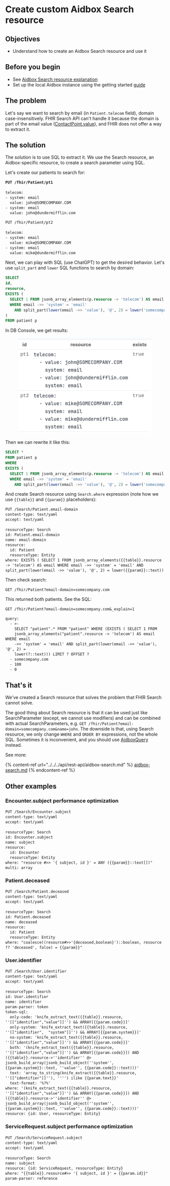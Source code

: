 # Create custom Aidbox Search resource

## Objectives <a href="#objectives" id="objectives"></a>

* Understand how to create an Aidbox Search resource and use it

## Before you begin <a href="#before-you-begin" id="before-you-begin"></a>

* See [Aidbox Search resource explanation](../../../api/rest-api/aidbox-search.md#search-resource)&#x20;
* Set up the local Aidbox instance using the getting started [guide](https://docs.aidbox.app/getting-started/run-aidbox-locally-with-docker/run-aidbox-locally)

## The problem

Let's say we want to search by email (in `Patient.telecom` field), domain case-insensitively. FHIR Search API can't handle it because the domain is part of the email value ([ContactPoint.value](https://hl7.org/fhir/R4/datatypes.html#ContactPoint)), and FHIR does not offer a way to extract it.

## The solution

The solution is to use SQL to extract it. We use the Search resource, an Aidbox-specific resource, to create a search parameter using SQL.

Let's create our patients to search for:

<pre><code><strong>PUT /fhir/Patient/pt1
</strong>
telecom:
- system: email
  value: john@SOMECOMPANY.COM
- system: email
  value: john@dundermifflin.com
</code></pre>

```
PUT /fhir/Patient/pt2

telecom:
- system: email
  value: mike@SOMECOMPANY.COM
- system: email
  value: mike@dundermifflin.com
```

Next, we can play with SQL (use ChatGPT) to get the desired behavior. Let's use `split_part` and `lower` SQL functions to search by domain:

```sql
SELECT
id,
resource,
EXISTS (
  SELECT 1 FROM jsonb_array_elements(p.resource -> 'telecom') AS email
  WHERE email ->> 'system' = 'email'
    AND split_part(lower(email ->> 'value'), '@', 2) = lower('somecompany.com')
)
FROM patient p
```

In DB Console, we get results:

<figure><img src="../../../../.gitbook/assets/image (1).png" alt=""><figcaption></figcaption></figure>

Then we can rewrite it like this:

```sql
SELECT *
FROM patient p
WHERE
EXISTS (
  SELECT 1 FROM jsonb_array_elements(p.resource -> 'telecom') AS email
  WHERE email ->> 'system' = 'email'
    AND split_part(lower(email ->> 'value'), '@', 2) = lower('somecompany.com'))
```

And create Search resource using `Search.where` expression (note how we use `{{table}}` and `{{param}}` placeholders):

```
PUT /Search/Patient.email-domain
content-type: text/yaml
accept: text/yaml

resourceType: Search
id: Patient.email-domain
name: email-domain
resource:
  id: Patient
  resourceType: Entity
where: EXISTS ( SELECT 1 FROM jsonb_array_elements({{table}}.resource -> 'telecom') AS email WHERE email ->> 'system' = 'email' AND split_part(lower(email ->> 'value'), '@', 2) = lower({{param}}::text))
```

Then check search:

```
GET /fhir/Patient?email-domain=somecompany.com
```

This returned both patients. See the SQL:

```
GET /fhir/Patient?email-domain=somecompany.com&_explain=1
```

```
query:
  - >-
    SELECT "patient".* FROM "patient" WHERE (EXISTS ( SELECT 1 FROM
    jsonb_array_elements("patient".resource -> 'telecom') AS email WHERE email
    ->> 'system' = 'email' AND split_part(lower(email ->> 'value'), '@', 2) =
    lower(?::text))) LIMIT ? OFFSET ? 
  - somecompany.com
  - 100
  - 0
```

## That's it

We've created a Search resource that solves the problem that FHIR Search cannot solve.&#x20;

The good thing about Search resource is that it can be used just like SearchParameter (except, we cannot use modifiers) and can be combined with actual SearchParameters, e.g. `GET /fhir/Patient?email-domain=somecompany.com&name=john`. The downside is that, using Search resource, we only change `WHERE` and `ORDER BY` expressions, not the whole SQL. Sometimes it is inconvenient, and you should use [AidboxQuery](../../../api/rest-api/aidbox-search.md#aidboxquery) instead.&#x20;

See more:

{% content-ref url="../../../api/rest-api/aidbox-search.md" %}
[aidbox-search.md](../../../api/rest-api/aidbox-search.md)
{% endcontent-ref %}

## Other examples

### Encounter.subject performance optimization

```
PUT /Search/Encounter.subject
content-type: text/yaml
accept: text/yaml

resourceType: Search
id: Encounter.subject
name: subject 
resource: 
  id: Encounter
  resourceType: Entity
where: "resource #>> '{ subject, id }' = ANY ({{param}}::text[])"
multi: array
```

### Patient.deceased

```
PUT /Search/Patient.deceased
content-type: text/yaml
accept: text/yaml

resourceType: Search
id: Patient.deceased
name: deceased
resource:
  id: Patient
  resourceType: Entity
where: "coalesce((resource#>>'{deceased,boolean}')::boolean, resource ?? 'deceased', false) = {{param}}"
```

### User.identifier

```
PUT /Search/User.identifier
content-type: text/yaml
accept: text/yaml

resourceType: Search
id: User.identifier
name: identifier
param-parser: token
token-sql:
  only-code: 'knife_extract_text({{table}}.resource, ''[["identifier","value"]]'') && ARRAY[{{param.code}}]'
  only-system: 'knife_extract_text({{table}}.resource, ''[["identifier",  "system"]]'') && ARRAY[{{param.system}}]'
  no-system: 'knife_extract_text({{table}}.resource, ''[["identifier","value"]]'') && ARRAY[{{param.code}}]'
  both: '(knife_extract_text({{table}}.resource, ''[["identifier","value"]]'') && ARRAY[{{param.code}}]) AND ({{table}}.resource->''identifier'' @> jsonb_build_array(jsonb_build_object(''system'', {{param.system}}::text, ''value'', {{param.code}}::text)))'
  text: 'array_to_string(knife_extract({{table}}.resource, ''[["identifier"]]''), '''') ilike {{param.text}}'
  text-format: '%?%'
where: '(knife_extract_text({{table}}.resource, ''[["identifier","value"]]'') && ARRAY[{{param.code}}]) AND ({{table}}.resource->''identifier'' @> jsonb_build_array(jsonb_build_object(''system'', {{param.system}}::text, ''value'', {{param.code}}::text)))'
resource: {id: User, resourceType: Entity}
```

### ServiceRequest.subject performance optimization

```
PUT /Search/ServiceRequest.subject
content-type: text/yaml
accept: text/yaml

resourceType: Search
name: subject
resource: {id: ServiceRequest, resourceType: Entity}
where: "{{table}}.resource#>> '{ subject, id }' = {{param.id}}"
param-parser: reference
```
